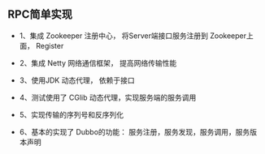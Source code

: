 ## RPC简单实现

- 1、集成 Zookeeper 注册中心， 将Server端接口服务注册到 Zookeeper上面， Register

- 2、集成 Netty 网络通信框架， 提高网络传输性能

- 3、使用JDK 动态代理， 依赖于接口

- 4、测试使用了 CGlib 动态代理，实现服务端的服务调用

- 5、实现传输的序列号和反序列化

- 6、基本的实现了 Dubbo的功能： 服务注册，服务发现，服务调用，服务版本声明